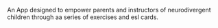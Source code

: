 An App designed to empower parents and instructors of neurodivergent children through aa series of exercises and esl cards.
